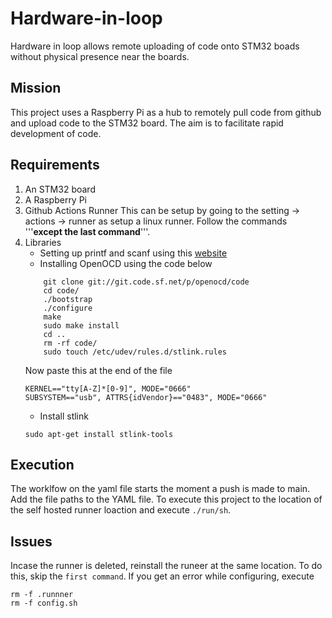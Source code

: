 # Hardware-in-loop
Hardware in loop allows remote uploading of code onto STM32 boads without physical presence near the boards.

## Mission
This project uses a Raspberry Pi as a hub to remotely pull code from github and upload code to the STM32 board. The aim is to facilitate rapid development of code.

## Requirements
1. An STM32 board
2. A Raspberry Pi
3. Github Actions Runner
This can be setup by going to the setting -> actions -> runner as setup a linux runner. Follow the commands '''**except the last command**'''. 
4. Libraries
    - Setting up printf and scanf using this [website](https://shawnhymel.com/1873/how-to-use-printf-on-stm32/)
    - Installing OpenOCD using the code below
    ```
        git clone git://git.code.sf.net/p/openocd/code
        cd code/
        ./bootstrap
        ./configure
        make
        sudo make install
        cd ..
        rm -rf code/
        sudo touch /etc/udev/rules.d/stlink.rules
    ```
    Now paste this at the end of the file
    ```
    KERNEL=="tty[A-Z]*[0-9]", MODE="0666"
    SUBSYSTEM=="usb", ATTRS{idVendor}=="0483", MODE="0666"
    ```
    - Install stlink
    ```
    sudo apt-get install stlink-tools
    ```
## Execution
The worklfow on the yaml file starts the moment a push is made to main. 
Add the file paths to the YAML file.
To execute this project to the location of the self hosted runner loaction and execute `./run/sh`.

## Issues 
Incase the runner is deleted, reinstall the runeer at the same location. To do this, skip the `first command`. 
If you get an error while configuring, execute
```
rm -f .runnner
rm -f config.sh
```





